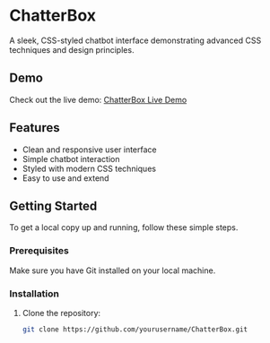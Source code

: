 # ChatterBox

A sleek, CSS-styled chatbot interface demonstrating advanced CSS techniques and design principles.

## Demo

Check out the live demo: [ChatterBox Live Demo](https://mrskinzo.github.io/ChatterBox/)

## Features

- Clean and responsive user interface
- Simple chatbot interaction
- Styled with modern CSS techniques
- Easy to use and extend

## Getting Started

To get a local copy up and running, follow these simple steps.

### Prerequisites

Make sure you have Git installed on your local machine.

### Installation

1. Clone the repository:
   ```sh
   git clone https://github.com/yourusername/ChatterBox.git

